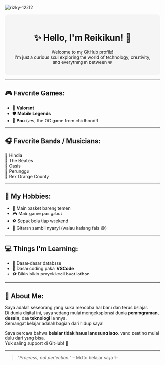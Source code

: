 ![rizky-12312](img/github-header-image.png)


<!--
**rizky-12312/rizky-12312** is a ✨ _special_ ✨ repository because its `README.md` (this file) appears on your GitHub profile.

Here are some ideas to get you started:

- 🔭 I’m currently working on ...
- 🌱 I’m currently learning ...
- 👯 I’m looking to collaborate on ...
- 🤔 I’m looking for help with ...
- 💬 Ask me about ...
- 📫 How to reach me: ...
- 😄 Pronouns: ...
- ⚡ Fun fact: ...
-->

<div align="center" style="background-color:#f5f5f5; padding: 20px; border-radius: 10px;">

# ✨ Hello, I'm Reikikun! 👋

Welcome to my GitHub profile!  
I'm just a curious soul exploring the world of technology, creativity, and everything in between 😄

</div>

---

## 🎮 Favorite Games:
- 🎯 **Valorant**  
- 🛡️ **Mobile Legends**  
- 🐤 **Pou** (yes, the OG game from childhood!)

---

## 🎧 Favorite Bands / Musicians:
🎵 Hindia  
🎵 The Beatles  
🎵 Oasis  
🎵 Perunggu  
🎵 Rex Orange County

---

## 🏀 My Hobbies:
- 🏀 Main basket bareng temen  
- 🎮 Main game pas gabut  
- ⚽ Sepak bola tiap weekend  
- 🎸 Gitaran sambil nyanyi (walau kadang fals 😅)

---

## 💻 Things I'm Learning:
- 💾 Dasar-dasar database  
- 🧠 Dasar coding pakai **VSCode**  
- 🛠️ Bikin-bikin proyek kecil buat latihan

---

## 👀 About Me:
Saya adalah seseorang yang suka mencoba hal baru dan terus belajar.  
Di dunia digital ini, saya sedang mulai mengeksplorasi dunia **pemrograman**, **desain**, dan **teknologi** lainnya.  
Semangat belajar adalah bagian dari hidup saya!

Saya percaya bahwa **belajar tidak harus langsung jago**, yang penting mulai dulu dari yang bisa.  
Yuk saling support di GitHub! 🚀

---

<blockquote><i>"Progress, not perfection."</i> – Motto belajar saya ✨</blockquote>
